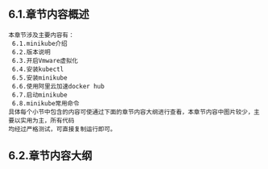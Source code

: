 
## 6.1.章节内容概述
    本章节涉及主要内容有：
     6.1.minikube介绍
     6.2.版本说明
     6.3.开启Vmware虚拟化
     6.4.安装kubectl	
     6.5.安装minikube
     6.6.使用阿里云加速docker hub
     6.7.启动minikube
     6.8.minikube常用命令	
	具体每个小节中包含的内容可使通过下面的章节内容大纲进行查看，本章节内容中图片较少，主要以实用为主，所有代码
    均经过严格测试，可直接复制运行即可。

## 6.2.章节内容大纲
	
<Markmap localtion="/enhance/markmap/backend/springcloud/springcloud-eureka/chapter/springcloud-eureka-outline5-chapter6.html"/>

